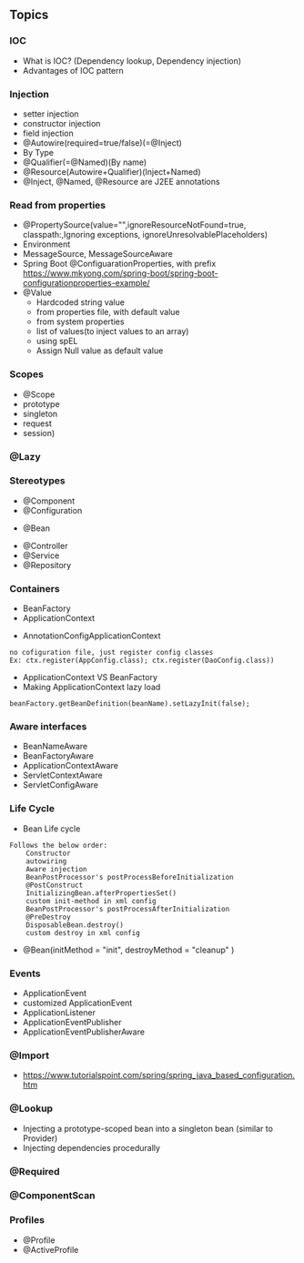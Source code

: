 ## Topics
### IOC
* What is IOC? (Dependency lookup, Dependency injection)
* Advantages of IOC pattern

### Injection 
* setter injection
* constructor injection
* field injection
* @Autowire(required=true/false)(=@Inject)
* By Type
* @Qualifier(=@Named)(By name)
* @Resource(Autowire+Qualifier)(Inject+Named)
* @Inject, @Named, @Resource are J2EE annotations

  
### Read from properties
* @PropertySource(value="",ignoreResourceNotFound=true, classpath:,Ignoring exceptions, ignoreUnresolvablePlaceholders) 
* Environment
* MessageSource, MessageSourceAware
* Spring Boot @ConfiguarationProperties, with prefix
 	https://www.mkyong.com/spring-boot/spring-boot-configurationproperties-example/
* @Value
  - Hardcoded string value
  - from properties file, with default value
  - from system properties
  - list of values(to inject values to an array)
  - using spEL
  - Assign Null value as default value
 
### Scopes
* @Scope
* prototype
* singleton
* request
* session)

### @Lazy
### Stereotypes 
* @Component
* @Configuration
- @Bean
* @Controller
* @Service
* @Repository

### Containers
* BeanFactory
* ApplicationContext
- AnnotationConfigApplicationContext 
`````````   
no cofiguration file, just register config classes 
Ex: ctx.register(AppConfig.class); ctx.register(DaoConfig.class))
`````````
* ApplicationContext VS BeanFactory
* Making ApplicationContext lazy load 
```````
beanFactory.getBeanDefinition(beanName).setLazyInit(false);
```````

### Aware interfaces
* BeanNameAware
* BeanFactoryAware
* ApplicationContextAware
* ServletContextAware
* ServletConfigAware

### Life Cycle
* Bean Life cycle
````
Follows the below order:
	Constructor
	autowiring
	Aware injection
	BeanPostProcessor's postProcessBeforeInitialization
	@PostConstruct
	InitializingBean.afterPropertiesSet()
	custom init-method in xml config
	BeanPostProcessor's postProcessAfterInitialization
	@PreDestroy
	DisposableBean.destroy()
	custom destroy in xml config
````
* @Bean(initMethod = "init", destroyMethod = "cleanup" )

### Events
* ApplicationEvent
* customized ApplicationEvent
* ApplicationListener
* ApplicationEventPublisher
* ApplicationEventPublisherAware

### @Import
* https://www.tutorialspoint.com/spring/spring_java_based_configuration.htm

### @Lookup
* Injecting a prototype-scoped bean into a singleton bean (similar to Provider)
* Injecting dependencies procedurally
### @Required
### @ComponentScan
### Profiles
* @Profile
* @ActiveProfile
